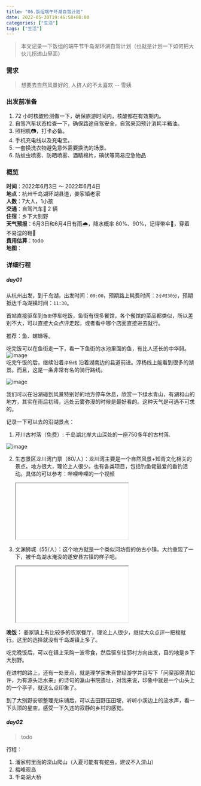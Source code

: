 ```yaml
---
title: "06.饭组端午环湖自驾计划"
date: 2022-05-30T19:46:58+08:00
categories: ["生活"]
tags: ["生活"]
---
```

> 本文记录一下饭组的端午节千岛湖环湖自驾计划（也就是计划一下如何把大伙儿拐进山里面）

### 需求

> 想要去自然风景好的, 人挤人的不太喜欢 -- 雪姨


### 出发前准备

1. 72 小时核酸检测做一下，确保旅游时间内，核酸都在有效期内。    
2. 自驾汽车状态检查一下，确保路途自驾安全，自驾来回预计消耗半箱油。    
3. 照相机📷，打卡必备。    
4. 手机充电线以及充电宝。   
5. 一套换洗衣物避免意外需要换洗的场景。    
6. 防蚊虫喷雾、防晒喷雾、酒精棉片，碘伏等简易应急物品    

### 概览

**时间**：2022年6月3日 ～ 2022年6月4日    
**地点**：杭州千岛湖环湖县道，姜家镇老家    
**人数**：7大人，1小孩    
**交通**：自驾汽车🚗  2 辆    
**住宿**：乡下大别野    
**天气预报**：6月3日和6月4日有雨🌧️，降水概率 80%、90%，记得带伞🌂，穿着不易湿的鞋👟    
**费用估算**：todo    
**地图**：

### 详细行程
##### day01
从杭州出发，到千岛湖，出发时间：```09:00```，预期路上耗费时间：```2小时30分```，预期抵达千岛湖镇时间：```11:30```。    

首站直接驱车到```鱼街```停车吃饭，鱼街有很多餐馆，各个餐馆的菜品都类似，所以差别不大，可以直接大众点评走起，或者看中哪个店面直接进去就行。

推荐：鱼、螺蛳等。

吃完饭可以在鱼街走一下，看一下鱼街的水池里面的鱼，有比人还长的中华鲟。    
![image](https://user-images.githubusercontent.com/5344741/171035466-f4e2e26b-9fc4-4909-98f7-55919ec1b5f4.png)    
吃完午饭的后，继续沿着```淳杨线``` 沿着湖南边的县道前进。淳杨线上能看到很多的湖景。而且，这是一条非常有名的骑行路线。    

![image](https://user-images.githubusercontent.com/5344741/171036406-502050c8-e3d8-4f4b-bc82-0d573c5eff46.png)    

我们可以在沿湖碰到风景特别好的地方停车休息，欣赏一下绿水青山，有湖和山的地方，其实在雨后初晴，远处云雾弥漫的时候是最好看的。这种天气是可遇不可求的。    

记录一下可以去的沿湖景点：
1. 芹川古村落（免费）: 千岛湖北岸大山深处的一座750多年的古村落. 

![image](https://user-images.githubusercontent.com/5344741/171036253-e75b2544-f10c-4bd2-a1ab-fbe7e9b06ce2.png)

2. 生态景区龙川湾门票（60/人）：龙川湾主要是一个自然风景+知青文化相关的景点，地方很大，理论上人很少。也有各类项目，包括钓鱼佬最爱的垂钓活动。具体的可以参考：哔哩哔哩的一个视频
   
   <iframe src="//player.bilibili.com/player.html?aid=46490092&bvid=BV1Qb411J7Jk&cid=81447478&page=1"></iframe>

3. 文渊狮城（55/人）：这个地方就是一个类似河坊街的仿古小镇。大约重现了一下，被千岛湖水淹没的遂安县古镇的样子吧。    
   
   <iframe src="//player.bilibili.com/player.html?aid=667529281&bvid=BV15a4y1t71v&cid=172752251&page=1"></iframe>

**晚饭：** 姜家镇上有比较多的农家餐厅，理论上人很少，继续大众点评一把梭就行。这里的选择就没有千岛湖镇上多了。

吃完晚饭后，可以在镇上采购一波零食，然后驱车往郭村方向出发，目的地是乡下大别野。

在进村的路上，还有一处景点，就是理学家朱熹曾经游学并且写下「问渠那得清如许，为有源头活水来」的诗句的瀛山书院遗址，对我来说，印象中就是一个山头上的一个亭子，就这么点印象了。

到了大别野安顿整理完床铺后，可以去田野压田埂，听听小溪边上的流水声，看一下头顶的星空，感受一下久违的寂静的乡村的感觉。

##### day02
> todo

行程：    
1. 潘家村里面的深山爬山（入夏可能有有蛇虫，建议不入深山）
3. 梅峰观岛
4. 千岛湖大桥
